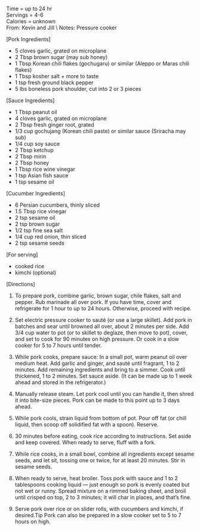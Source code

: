 Time = up to 24 hr\
Servings = 4-6 \
Calories = unknown\
From: Kevin and Jill \ 
Notes: Pressure cooker

[Pork Ingredients]
- 5 cloves garlic, grated on microplane
- 2 Tbsp brown sugar (may sub honey)
- 1 Tbsp Korean chili flakes (gochugaru) or similar (Aleppo or Maras chili flakes)
- 1 Tbsp kosher salt + more to taste
- 1 tsp fresh ground black pepper
- 5 lbs boneless pork shoulder, cut into 2 or 3 pieces

[Sauce Ingredients]
- 1 Tbsp peanut oil
- 4 cloves garlic, grated on microplane
- 2 Tbsp fresh ginger root, grated
- 1/3 cup gochujang (Korean chili paste) or similar sauce (Sriracha may sub)
- 1/4 cup soy sauce
- 2 Tbsp ketchup
- 2 Tbsp mirin
- 2 Tbsp honey
- 1 Tbsp rice wine vinegar
- 1 tsp Asian fish sauce
- 1 tsp sesame oil

[Cucumber Ingredients]
- 6 Persian cucumbers, thinly sliced
- 1.5 Tbsp rice vinegar
- 2 tsp sesame oil
- 2 tsp brown sugar
- 1/2 tsp fine sea salt
- 1/4 cup red onion, thin sliced
- 2 tsp sesame seeds

[For serving]
- cooked rice
- kimchi (optional)


[Directions]

1. To prepare pork, combine garlic, brown sugar, chile flakes, salt and pepper. Rub marinade all over pork. If you have time, cover and refrigerate for 1 hour to up to 24 hours. Otherwise, proceed with recipe.

2. Set electric pressure cooker to sauté (or use a large skillet). Add pork in batches and sear until browned all over, about 2 minutes per side. Add 3/4 cup water to pot (or to skillet to deglaze, then move to pot), cover, and set to cook for 90 minutes on high pressure. Or cook in a slow cooker for 5 to 7 hours until tender.

3. While pork cooks, prepare sauce: In a small pot, warm peanut oil over medium heat. Add garlic and ginger, and sauté until fragrant, 1 to 2 minutes. Add remaining ingredients and bring to a simmer. Cook until thickened, 1 to 2 minutes. Set sauce aside. (It can be made up to 1 week ahead and stored in the refrigerator.)

4. Manually release steam. Let pork cool until you can handle it, then shred it into bite-size pieces. Pork can be made to this point up to 3 days ahead.

5. While pork cools, strain liquid from bottom of pot. Pour off fat (or chill liquid, then scoop off solidified fat with a spoon). Reserve.

6. 30 minutes before eating, cook rice according to instructions. Set aside and keep covered. When ready to serve, fluff with a fork. 

7. While rice cooks, in a small bowl, combine all ingredients except sesame seeds, and let sit, tossing one or twice, for at least 20 minutes. Stir in sesame seeds.

8. When ready to serve, heat broiler. Toss pork with sauce and 1 to 2 tablespoons cooking liquid — just enough so pork is evenly coated but not wet or runny. Spread mixture on a rimmed baking sheet, and broil until crisped on top, 2 to 3 minutes; it will char in places, and that’s fine.

9. Serve pork over rice or on slider rolls, with cucumbers and kimchi, if desired.Tip Pork can also be prepared in a slow cooker set to 5 to 7 hours on high.